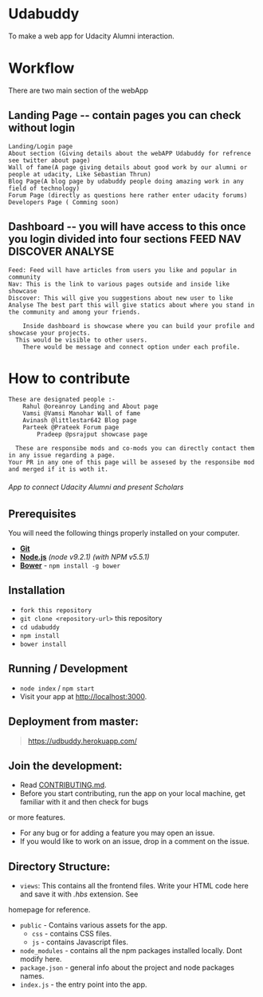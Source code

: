 # Udabuddy
To make a web app for Udacity Alumni interaction. 

# Workflow 

There are two main section of the webApp 
 
## Landing Page -- contain pages you can check without login
  
    Landing/Login page     
    About section (Giving details about the webAPP Udabuddy for refrence see twitter about page)
    Wall of fame(A page giving details about good work by our alumni or people at udacity, Like Sebastian Thrun)
    Blog Page(A blog page by udabuddy people doing amazing work in any field of technology)
    Forum Page (directly as questions here rather enter udacity forums)
    Developers Page ( Comming soon)

## Dashboard -- you will have access to this once you login divided into four sections FEED NAV DISCOVER ANALYSE
 	 
    Feed: Feed will have articles from users you like and popular in community
    Nav: This is the link to various pages outside and inside like showcase
    Discover: This will give you suggestions about new user to like
    Analyse The best part this will give statics about where you stand in the community and among your friends. 
	  
	    Inside dashboard is showcase where you can build your profile and showcase your projects.
      This would be visible to other users.
	    There would be message and connect option under each profile.


# How to contribute
	These are designated people :-
		Rahul @oreanroy Landing and About page
		Vamsi @Vamsi Manohar Wall of fame
		Avinash @littlestar642 Blog page
		Parteek @Prateek Forum page
	        Pradeep @psrajput showcase page

	  These are responsibe mods and co-mods you can directly contact them in any issue regarding a page.
    Your PR in any one of this page will be assesed by the responsibe mod and merged if it is woth it.
	  

	
 

###### App to connect Udacity Alumni and present Scholars

## Prerequisites

You will need the following things properly installed on your computer.

* **[Git](https://git-scm.com/)**
* **[Node.js](https://nodejs.org/)** *(node v9.2.1)* *(with NPM v5.5.1)*
* **[Bower](https://bower.io/)** - `npm install -g bower`


## Installation

* `fork this repository`
* `git clone <repository-url>` this repository
* `cd udabuddy `
* `npm install`
* `bower install`


## Running / Development

* `node index` / `npm start`
* Visit your app at [http://localhost:3000](http://localhost:3000).


## Deployment from master:
>   https://udbuddy.herokuapp.com/

## Join the development:

* Read [CONTRIBUTING.md](https://github.com/UdacityFrontEndScholarship/udabuddy/blob/master/CONTRIBUTING.md).
* Before you start contributing, run the app on your local machine, get familiar with it and then check for bugs 

or more features.
* For any bug or for adding a feature you may open an issue.
* If you would like to work on an issue, drop in a comment on the issue.


## Directory Structure:

- `views`: This contains all the frontend files. Write your HTML code here and save it with *.hbs* extension. See 

homepage for reference.
- `public` - Contains various assets for the app.
  - `css` - contains CSS files.
  - `js` - contains Javascript files.
- `node_modules` - contains all the npm packages installed locally. Dont modify here.
- `package.json` - general info about the project and node packages names.
- `index.js` - the entry point into the app.



